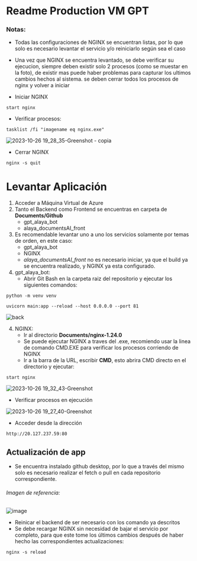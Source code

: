 # Readme Production VM GPT

### Notas:
- Todas las configuraciones de NGINX se encuentran listas, por lo que solo es necesario levantar el servicio y/o reiniciarlo según sea el caso
- Una vez que NGINX se encuentra levantado, se debe verificar su ejecucion, siempre deben existir solo 2 procesos (como se muestar en la foto), de existir mas puede haber problemas para capturar los ultimos cambios hechos al sistema. se deben cerrar todos los procesos de nginx y volver a iniciar
  
- Iniciar NGINX
```
start nginx
```

- Verificar procesos:
```
tasklist /fi "imagename eq nginx.exe"
```
![2023-10-26 19_28_35-Greenshot - copia](https://github.com/diegoAlaya/readme_production_vm_GPT/assets/90165804/0b8a4845-3efe-474c-b5a4-e7df57083b39)

- Cerrar NGINX
```
nginx -s quit
```



# Levantar Aplicación

1. Acceder a Máquina Virtual de Azure
2. Tanto el Backend como Frontend se encuentras en carpeta de **Documents/Github**
    -  gpt_alaya_bot
    -  alaya_documentsAI_front
3. Es recomendable levantar uno a uno los servicios solamente por temas de orden, en este caso:
    - gpt_alaya_bot
    - NGINX
    - _alaya_documentsAI_front_ no es necesario iniciar, ya que el build ya se encuentra realizado, y NGINX ya esta configurado.
4. gpt_alaya_bot: 
    -  Abrir Git Bash en la carpeta raiz del repositorio y ejecutar los siguientes comandos:
```
python -m venv venv
```
```
uvicorn main:app --reload --host 0.0.0.0 --port 81
```
![back](https://github.com/diegoAlaya/readme_production_vm_GPT/assets/90165804/c0367a0f-fd12-4f72-836d-36a0837ccfb0)

4. NGINX:
    - Ir al directorio **Documents/nginx-1.24.0** 
    - Se puede ejecutar NGINX a traves del .exe, recomiendo usar la linea de comando CMD.EXE para verificar los procesos corriendo de NGINX
    - Ir a la barra de la URL, escribir **CMD**, esto abrira CMD directo en el directorio y ejecutar:
```
start nginx
```
![2023-10-26 19_32_43-Greenshot](https://github.com/diegoAlaya/readme_production_vm_GPT/assets/90165804/bd150323-e086-4baa-b74a-2e00557506bd)

-  Verificar procesos en ejecución

![2023-10-26 19_27_40-Greenshot](https://github.com/diegoAlaya/readme_production_vm_GPT/assets/90165804/353d2bac-ec61-40d4-9763-4c70eb9b1e67)

-  Acceder desde la dirección


```
http://20.127.237.59:80
```

## Actualización de app
-  Se encuentra instalado github desktop, por lo que a través del mismo solo es necesario realizar el fetch o pull en cada repositorio correspondiente.
###### Imagen de referencia:

![image](https://github.com/diegoAlaya/readme_production_vm_GPT/assets/90165804/b3d8cff7-5d76-4f25-a2d1-d0cfe5ec4a49)

-  Reinicar el backend de ser necesario con los comando ya descritos
-  Se debe recargar NGINX sin necesidad de bajar el servicio por completo, para que este tome los últimos cambios después de haber hecho las correspondientes actualizaciones:
```
nginx -s reload
```
